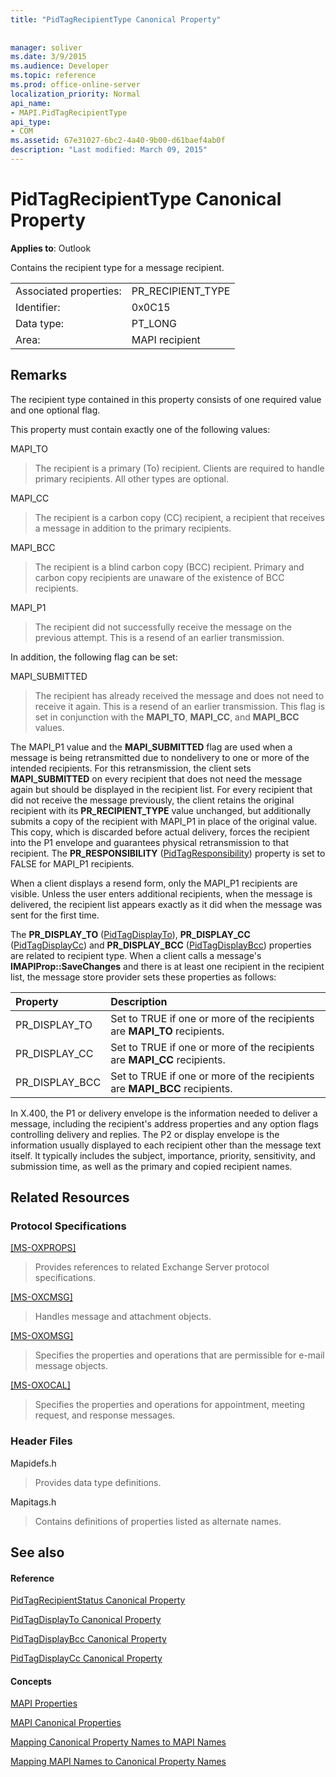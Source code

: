 ```yaml
---
title: "PidTagRecipientType Canonical Property"
 
 
manager: soliver
ms.date: 3/9/2015
ms.audience: Developer
ms.topic: reference
ms.prod: office-online-server
localization_priority: Normal
api_name:
- MAPI.PidTagRecipientType
api_type:
- COM
ms.assetid: 67e31027-6bc2-4a40-9b00-d61baef4ab0f
description: "Last modified: March 09, 2015"
---
```


# PidTagRecipientType Canonical Property

  
  
**Applies to**: Outlook 
  
Contains the recipient type for a message recipient.
  
|||
|:-----|:-----|
|Associated properties:  <br/> |PR_RECIPIENT_TYPE  <br/> |
|Identifier:  <br/> |0x0C15  <br/> |
|Data type:  <br/> |PT_LONG  <br/> |
|Area:  <br/> |MAPI recipient  <br/> |
   
## Remarks

The recipient type contained in this property consists of one required value and one optional flag.
  
This property must contain exactly one of the following values:
  
MAPI_TO 
  
> The recipient is a primary (To) recipient. Clients are required to handle primary recipients. All other types are optional.
    
MAPI_CC 
  
> The recipient is a carbon copy (CC) recipient, a recipient that receives a message in addition to the primary recipients.
    
MAPI_BCC 
  
> The recipient is a blind carbon copy (BCC) recipient. Primary and carbon copy recipients are unaware of the existence of BCC recipients. 
    
MAPI_P1 
  
> The recipient did not successfully receive the message on the previous attempt. This is a resend of an earlier transmission.
    
In addition, the following flag can be set:
  
MAPI_SUBMITTED 
  
> The recipient has already received the message and does not need to receive it again. This is a resend of an earlier transmission. This flag is set in conjunction with the **MAPI_TO**, **MAPI_CC**, and **MAPI_BCC** values. 
    
The MAPI_P1 value and the **MAPI_SUBMITTED** flag are used when a message is being retransmitted due to nondelivery to one or more of the intended recipients. For this retransmission, the client sets **MAPI_SUBMITTED** on every recipient that does not need the message again but should be displayed in the recipient list. For every recipient that did not receive the message previously, the client retains the original recipient with its **PR_RECIPIENT_TYPE** value unchanged, but additionally submits a copy of the recipient with MAPI_P1 in place of the original value. This copy, which is discarded before actual delivery, forces the recipient into the P1 envelope and guarantees physical retransmission to that recipient. The **PR_RESPONSIBILITY** ([PidTagResponsibility](pidtagresponsibility-canonical-property.md)) property is set to FALSE for MAPI_P1 recipients.
  
When a client displays a resend form, only the MAPI_P1 recipients are visible. Unless the user enters additional recipients, when the message is delivered, the recipient list appears exactly as it did when the message was sent for the first time. 
  
The **PR_DISPLAY_TO** ([PidTagDisplayTo](pidtagdisplayto-canonical-property.md)), **PR_DISPLAY_CC** ([PidTagDisplayCc](pidtagdisplaycc-canonical-property.md)) and **PR_DISPLAY_BCC** ([PidTagDisplayBcc](pidtagdisplaybcc-canonical-property.md)) properties are related to recipient type. When a client calls a message's **IMAPIProp::SaveChanges** and there is at least one recipient in the recipient list, the message store provider sets these properties as follows: 
  
|**Property**|**Description**|
|:-----|:-----|
|PR_DISPLAY_TO  <br/> |Set to TRUE if one or more of the recipients are **MAPI_TO** recipients.  <br/> |
|PR_DISPLAY_CC  <br/> |Set to TRUE if one or more of the recipients are **MAPI_CC** recipients.  <br/> |
| PR_DISPLAY_BCC  <br/> |Set to TRUE if one or more of the recipients are **MAPI_BCC** recipients.  <br/> |
   
In X.400, the P1 or delivery envelope is the information needed to deliver a message, including the recipient's address properties and any option flags controlling delivery and replies. The P2 or display envelope is the information usually displayed to each recipient other than the message text itself. It typically includes the subject, importance, priority, sensitivity, and submission time, as well as the primary and copied recipient names. 
  
## Related Resources

### Protocol Specifications

[[MS-OXPROPS]](http://msdn.microsoft.com/library/f6ab1613-aefe-447d-a49c-18217230b148%28Office.15%29.aspx)
  
> Provides references to related Exchange Server protocol specifications.
    
[[MS-OXCMSG]](http://msdn.microsoft.com/library/7fd7ec40-deec-4c06-9493-1bc06b349682%28Office.15%29.aspx)
  
> Handles message and attachment objects.
    
[[MS-OXOMSG]](http://msdn.microsoft.com/library/daa9120f-f325-4afb-a738-28f91049ab3c%28Office.15%29.aspx)
  
> Specifies the properties and operations that are permissible for e-mail message objects.
    
[[MS-OXOCAL]](http://msdn.microsoft.com/library/09861fde-c8e4-4028-9346-e7c214cfdba1%28Office.15%29.aspx)
  
> Specifies the properties and operations for appointment, meeting request, and response messages.
    
### Header Files

Mapidefs.h
  
> Provides data type definitions.
    
Mapitags.h
  
> Contains definitions of properties listed as alternate names.
    
## See also

#### Reference

[PidTagRecipientStatus Canonical Property](pidtagrecipientstatus-canonical-property.md)
  
[PidTagDisplayTo Canonical Property](pidtagdisplayto-canonical-property.md)
  
[PidTagDisplayBcc Canonical Property](pidtagdisplaybcc-canonical-property.md)
  
[PidTagDisplayCc Canonical Property](pidtagdisplaycc-canonical-property.md)
#### Concepts

[MAPI Properties](mapi-properties.md)
  
[MAPI Canonical Properties](mapi-canonical-properties.md)
  
[Mapping Canonical Property Names to MAPI Names](mapping-canonical-property-names-to-mapi-names.md)
  
[Mapping MAPI Names to Canonical Property Names](mapping-mapi-names-to-canonical-property-names.md)

